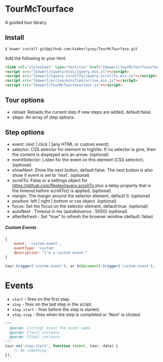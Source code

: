 # TourMcTourface
A guided tour library.

## Install
```bash
$ bower install git@github.com:kimberlycoy/TourMcTourface.git
```

Add the following to your html.
```html
<link rel="stylesheet" type="text/css" href="[bower]/TourMcTourface/tour.css">
<script src="[bower]/jquery/dist/jquery.min.js"></script>
<script src="[bower]/jquery.scrollTo/jquery.scrollTo.min.js"></script>
<script src="[bower]/arrive/minified/arrive.min.js"></script>
<script src="[bower]/TourMcTourface/tour.js"></script>
```

## Tour options
- reload: Reloads the current step if new steps are added, default:false.
- steps: An array of step options.

## Step options
- event: next | click | [any HTML or custom event]
- selector: CSS selector for element to highlite. If no selector is give, then the content is displayed w/o an arrow. (optional) 
- eventSelector: Listen for the event on this element (CSS selector). (optional)
- showNext: Show the next button, default:false. The next button is also show if event is set to 'next'. (optional)
- scrollTo: False or a settings object for https://github.com/flesler/jquery.scrollTo plus a delay property that is the timeout before scrollTo() is applied. (optional)
- margin: The margin around the selector element, default 0. (optional)
- position: left | right | bottom or css object. (optional)
- focus: Set the focus on the selector element, default:true. (optional)
- autoNext : Timeout in ms (autoAdvance : 5000) (optional)
- afterRefresh : Set "true" to refresh the browser window (default: false)

##### Custom Events
```javascript
{
    event: 'custom.event',
    eventType: 'custom',
    description: "I'm a custom event." 
}

tour.trigger('custom.event'); or $(document).trigger('custom.event');
```

# Events
* `start` - fires on the first step.
* `stop` - fires on the last step in the script.
* `step.start` - fires before the step is started. 
* `step.stop` - fires when the step is completed or 'Next' is clicked.
```javascript
/**
  @param: {string} event The event name.
  @param: {Tour} instance.
  @param: {Step} instance. 
**/ 
tour.on('step.start', function (event, tour, data) {
    // do something
});
```
